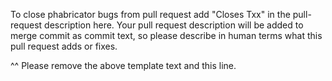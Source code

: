 To close phabricator bugs from pull request add "Closes Txx" in the pull-request description here.
Your pull request description will be added to merge commit as commit text, so please describe in human
terms what this pull request adds or fixes.

^^ Please remove the above template text and this line.
